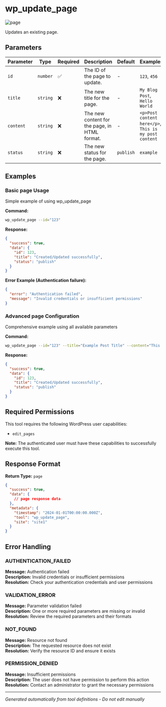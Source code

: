 # wp_update_page

![page](https://img.shields.io/badge/category-page-lightgrey)

Updates an existing page.

## Parameters

| Parameter | Type | Required | Description | Default | Examples |
|-----------|------|----------|-------------|---------|----------|
| `id` | `number` | ✅ | The ID of the page to update. | - | `123`, `456` |
| `title` | `string` | ❌ | The new title for the page. | - | `My Blog Post`, `Hello World` |
| `content` | `string` | ❌ | The new content for the page, in HTML format. | - | `<p>Post content here</p>`, `This is my post content` |
| `status` | `string` | ❌ | The new status for the page. | `publish` | `example` |

## Examples

### Basic page Usage

Simple example of using wp_update_page

**Command:**

```bash
wp_update_page --id="123"
```

**Response:**

```json
{
  "success": true,
  "data": {
    "id": 123,
    "title": "Created/Updated successfully",
    "status": "publish"
  }
}
```

**Error Example (Authentication failure):**

```json
{
  "error": "Authentication failed",
  "message": "Invalid credentials or insufficient permissions"
}
```

### Advanced page Configuration

Comprehensive example using all available parameters

**Command:**

```bash
wp_update_page --id="123" --title="Example Post Title" --content="This is example content for the post." --status="publish"
```

**Response:**

```json
{
  "success": true,
  "data": {
    "id": 123,
    "title": "Created/Updated successfully",
    "status": "publish"
  }
}
```

## Required Permissions

This tool requires the following WordPress user capabilities:

- `edit_pages`

**Note:** The authenticated user must have these capabilities to successfully execute this tool.

## Response Format

**Return Type:** `page`

```json
{
  "success": true,
  "data": {
    // page response data
  },
  "metadata": {
    "timestamp": "2024-01-01T00:00:00.000Z",
    "tool": "wp_update_page",
    "site": "site1"
  }
}
```

## Error Handling

### AUTHENTICATION_FAILED

**Message:** Authentication failed  
**Description:** Invalid credentials or insufficient permissions  
**Resolution:** Check your authentication credentials and user permissions

### VALIDATION_ERROR

**Message:** Parameter validation failed  
**Description:** One or more required parameters are missing or invalid  
**Resolution:** Review the required parameters and their formats

### NOT_FOUND

**Message:** Resource not found  
**Description:** The requested resource does not exist  
**Resolution:** Verify the resource ID and ensure it exists

### PERMISSION_DENIED

**Message:** Insufficient permissions  
**Description:** The user does not have permission to perform this action  
**Resolution:** Contact an administrator to grant the necessary permissions

---

*Generated automatically from tool definitions - Do not edit manually*
